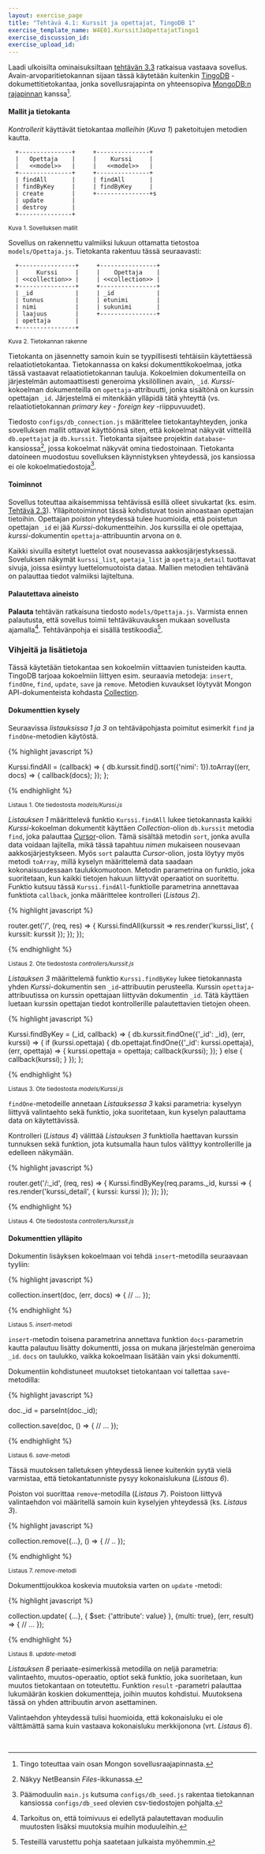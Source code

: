 ```yaml
---
layout: exercise_page
title: "Tehtävä 4.1: Kurssit ja opettajat, TingoDB 1"
exercise_template_name: W4E01.KurssitJaOpettajatTingo1
exercise_discussion_id: 
exercise_upload_id: 
---
```


Laadi  ulkoisilta ominaisuksiltaan [tehtävän 3.3](../../osa3/tehtava33) ratkaisua vastaava sovellus. Avain-arvoparitietokannan sijaan tässä käytetään kuitenkin [TingoDB][tingo] -dokumettitietokantaa, jonka sovellusrajapinta on yhteensopiva [MongoDB:n rajapinnan][mongo-api] kanssa[^0].

[tingo]: http://www.tingodb.com
[mongo-api]: http://mongodb.github.io/node-mongodb-native

[^0]: Tingo toteuttaa vain osan Mongon sovellusraajapinnasta.


#### Mallit ja tietokanta


*Kontrollerit* käyttävät tietokantaa *malleihin* (*Kuva 1*) paketoitujen metodien kautta. 
 
~~~
  +---------------+     +---------------+
  |   Opettaja    |     |    Kurssi     |
  |   <<model>>   |     |   <<model>>   |
  +---------------+     +---------------+
  | findAll       |     | findAll       |
  | findByKey     |     | findByKey     |
  | create        |     +---------------+s
  | update        |
  | destroy       |
  +---------------+
~~~
<small>Kuva 1. Sovelluksen mallit</small>


Sovellus on rakennettu valmiiksi lukuun ottamatta tietostoa `models/Opettaja.js`. Tietokanta rakentuu tässä seuraavasti:

~~~
  +----------------+     +----------------+
  |     Kurssi     |     |    Opettaja    |
  | <<collection>> |     | <<collection>> |
  +----------------+     +----------------+
  | _id            |     | _id            |
  | tunnus         |     | etunimi        |
  | nimi           |     | sukunimi       |
  | laajuus        |     +----------------+
  | opettaja       |
  +----------------+
~~~
<small>Kuva 2. Tietokannan rakenne</small>

Tietokanta on jäsennetty samoin kuin se tyypillisesti tehtäisiin käytettäessä relaatiotietokantaa. Tietokannassa on kaksi dokumenttikokoelmaa, jotka tässä vastaavat relaatiotietokannan tauluja. Kokoelmien dokumenteilla on järjestelmän automaattisesti generoima yksilöllinen avain, `_id`.  *Kurssi*-kokoelman dokumenteilla on `opettaja`-attribuutti, jonka sisältönä on kurssin opettajan `_id`. Järjestelmä ei mitenkään ylläpidä tätä yhteyttä (vs. relaatiotietokannan *primary key* - *foreign key* -riippuvuudet).

Tiedosto `configs/db_connection.js` määrittelee tietokantayhteyden, jonka sovelluksen mallit ottavat käyttöönsä siten, että kokoelmat näkyvät viitteillä `db.opettajat` ja `db.kurssit`. Tietokanta sijaitsee projektin `database`-kansiossa[^1], jossa kokoelmat näkyvät omina tiedostoinaan. Tietokanta datoineen muodostuu sovelluksen käynnistyksen yhteydessä, jos kansiossa ei ole kokoelmatiedostoja[^2].

[^1]: Näkyy NetBeansin *Files*-ikkunassa.
[^2]: Päämoduulin `main.js` kutsuma `configs/db_seed.js` rakentaa tietokannan kansiossa `configs/db_seed` olevien csv-tiedostojen pohjalta.

#### Toiminnot

Sovellus toteuttaa aikaisemmissa tehtävissä esillä olleet sivukartat (ks. esim. [Tehtävä 2.3](../../osa2/tehtava23)). Ylläpitotoiminnot tässä kohdistuvat tosin ainoastaan opettajan tietoihin. Opettajan *poiston* yhteydessä tulee huomioida, että poistetun opettajan `_id` ei jää *Kurssi*-dokumentteihin. Jos kurssilla ei ole opettajaa, *kurssi*-dokumentin `opettaja`-attribuuntin arvona on `0`. 

Kaikki sivuilla esitetyt luettelot ovat nousevassa aakkosjärjestyksessä. Soveluksen näkymät `kurssi_list`, `opetaja_list` ja `opettaja_detail` tuottavat sivuja, joissa esiintyy luettelomuotoista dataa. Mallien metodien tehtävänä on palauttaa tiedot valmiiksi lajiteltuna.

#### Palautettava aineisto

**Palauta** tehtävän ratkaisuna tiedosto `models/Opettaja.js`. Varmista ennen palautusta, että sovellus toimii tehtäväkuvauksen mukaan sovellusta ajamalla[^3]. Tehtävänpohja ei sisällä testikoodia[^4].
 
[^3]: Tarkoitus on, että toimivuus ei edellytä palautettavan moduulin muutosten lisäksi muutoksia muihin moduuleihin. 
[^4]: Testeillä varustettu pohja saatetaan julkaista myöhemmin. 

### Vihjeitä ja lisätietoja

Tässä käytetään tietokantaa sen kokoelmiin viittaavien tunisteiden kautta. TingoDB tarjoaa kokoelmiin liittyen esim. seuraavia metodeja: `insert`, `findOne`, `find`, `update`, `save` ja `remove`. Metodien kuvaukset löytyvät Mongon API-dokumenteista kohdasta [Collection][Collection]. 

[Collection]: http://mongodb.github.io/node-mongodb-native/2.2/api/Collection.html

#### Dokumenttien kysely

Seuraavissa *listauksissa 1 ja 3* on tehtäväpohjasta poimitut esimerkit `find` ja `findOne`-metodien käytöstä. 


{% highlight javascript %}

Kurssi.findAll = (callback) => {
   db.kurssit.find().sort({'nimi': 1}).toArray((err, docs) => {
      callback(docs);
   });
};


{% endhighlight %}

<small>Listaus 1.  Ote tiedostosta *models/Kurssi.js*</small>


*Listauksen 1* määrittelevä funktio `Kurssi.findAll` lukee tietokannasta kaikki *Kurssi*-kokoelman dokumentit käyttäen *Collection*-olion `db.kurssit` metodia `find`, joka palauttaa [Cursor][Cursor]-olion. Tämä sisältää metodin `sort`, jonka avulla data voidaan lajitella, mikä tässä tapahtuu *nimen* mukaiseen nousevaan aakkosjärjestykseen. Myös `sort` palautta *Cursor*-olion, josta löytyy myös metodi `toArray`, millä kyselyn määrittelemä data saadaan kokonaisuudessaan taulukkomuotoon. Metodin parametrina on funktio, joka suoritetaan, kun kaikki tietojen hakuun liittyvät operaatiot on suoritettu. Funktio kutsuu tässä `Kurssi.findAll`-funktiolle parametrina annettavaa funktiota `callback`, jonka määrittelee kontrolleri (*Listaus 2*). 

[Cursor]: http://mongodb.github.io/node-mongodb-native/2.2/api/Cursor.html


{% highlight javascript %}

router.get('/', (req, res) => {
   Kurssi.findAll(kurssit => 
      res.render('kurssi_list', {
         kurssit: kurssit
      });
   });
});

{% endhighlight %}

<small>Listaus 2.  Ote tiedostosta *controllers/kurssit.js*</small>


*Listauksen 3* määrittelemä funktio `Kurssi.findByKey` lukee tietokannasta yhden *Kurssi*-dokumentin sen `_id`-attribuutin perusteella. Kurssin `opettaja`-attribuutissa on kurssin opettajaan liittyvän dokumentin `_id`. Tätä käyttäen luetaan kurssin opettajan tiedot kontrollerille palautettavien tietojen oheen. 


{% highlight javascript %}

Kurssi.findByKey = (_id, callback) => {
   db.kurssit.findOne({'_id': _id}, (err, kurssi) => {
      if (kurssi.opettaja) {
         db.opettajat.findOne({'_id': kurssi.opettaja}, (err, opettaja) => {
            kurssi.opettaja = opettaja;
            callback(kurssi);
         });
      } else {
         callback(kurssi);
      }
   });
};

{% endhighlight %}

<small>Listaus 3.  Ote tiedostosta *models/Kurssi.js*</small>


`findOne`-metodeille annetaan *Listauksessa 3* kaksi parametria: kyselyyn liittyvä valintaehto sekä funktio, joka suoritetaan, kun kyselyn palauttama data on käytettävissä.

 Kontrolleri (*Listaus 4*) välittää *Listauksen 3* funktiolla haettavan kurssin tunnuksen sekä funktion, jota kutsumalla haun tulos välittyy kontrollerille ja edelleen näkymään.


{% highlight javascript %}

router.get('/:_id', (req, res) => {
   Kurssi.findByKey(req.params._id, kurssi => {
      res.render('kurssi_detail', {
         kurssi: kurssi
      });
   });
});

{% endhighlight %}

<small>Listaus 4.  Ote tiedostosta *controllers/kurssit.js*</small>


#### Dokumenttien ylläpito


Dokumentin lisäyksen kokoelmaan voi tehdä `insert`-metodilla seuraavaan tyyliin:


{% highlight javascript %}

collection.insert(doc, (err, docs) => {
    // ...
});

{% endhighlight %}

<small>Listaus 5.  *insert*-metodi</small>


`insert`-metodin toisena parametrina annettava funktion `docs`-parametrin kautta palautuu lisätty dokumentti, jossa on mukana järjestelmän generoima `_id`. `docs` on taulukko, vaikka kokoelmaan lisätään vain yksi dokumentti. 


Dokumentiin kohdistuneet muutokset tietokantaan voi tallettaa `save`-metodilla:


{% highlight javascript %}

doc._id = parseInt(doc._id);

collection.save(doc, () => {
    // ...
});

{% endhighlight %}

<small>Listaus 6.  *save*-metodi</small>


Tässä muutoksen talletuksen yhteydessä lienee kuitenkin syytä vielä varmistaa, että tietokantatunniste pysyy kokonaislukuna (*Listaus 6*).

Poiston voi suorittaa `remove`-metodilla (*Listaus 7*). Poistoon liittyvä valintaehdon voi määritellä samoin kuin kyselyjen yhteydessä (ks. *Listaus 3*).

{% highlight javascript %}

collection.remove({...}, () => {
    // ..
});

{% endhighlight %}

<small>Listaus 7.  *remove*-metodi</small>


Dokumenttijoukkoa koskevia muutoksia varten on `update` -metodi:


{% highlight javascript %}

collection.update( {...}, { $set: {'attribute': value} }, {multi: true}, 
(err, result) => {
      // ...
});

{% endhighlight %}

<small>Listaus 8.  *update*-metodi</small>

*Listauksen 8* periaate-esimerkissä metodilla on neljä parametria: valintaehto,  muutos-operaatio, optiot sekä funktio, joka suoritetaan, kun muutos tietokantaan on toteutettu. Funktion `result` -parametri palauttaa lukumäärän koskien dokumentteja, joihin muutos kohdistui. Muutoksena tässä on yhden attribuutin arvon asettaminen. 

Valintaehdon yhteydessä tulisi  huomioida, että kokonaisluku ei ole välttämättä sama kuin vastaava kokonaisluku merkkijonona (vrt. *Listaus 6*).


<br/>

